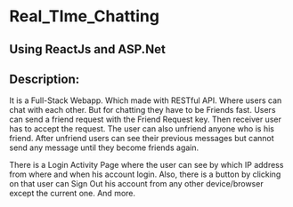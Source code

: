 # Real_TIme_Chatting

## Using ReactJs and ASP.Net

## Description: 
It is a Full-Stack Webapp. Which made with RESTful API. Where users can chat with each other. But for chatting they have to be Friends fast. Users can send a friend request with the Friend Request key. Then receiver user has to accept the request. The user can also unfriend anyone who is his friend. After unfriend users can see their previous messages but cannot send any message until they become friends again.  
  
There is a Login Activity Page where the user can see by which IP address from where and when his account login. Also, there is a button by clicking on that user can Sign Out his account from any other device/browser except the current one. And more.
